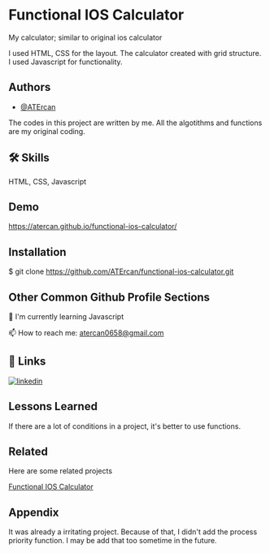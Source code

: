 
# Functional IOS Calculator

My calculator; similar to original ios calculator

I used HTML, CSS for the layout. 
The calculator created with grid structure.
I used Javascript for functionality.

## Authors

- [@ATErcan](https://github.com/ATErcan)

The codes in this project are written by me. All the algotithms and functions are my original coding.




## 🛠 Skills
HTML, CSS, Javascript


## Demo

https://atercan.github.io/functional-ios-calculator/
## Installation

$ git clone https://github.com/ATErcan/functional-ios-calculator.git
    
## Other Common Github Profile Sections
🧠 I'm currently learning Javascript

📫 How to reach me: atercan0658@gmail.com



## 🔗 Links
[![linkedin](https://img.shields.io/badge/linkedin-0A66C2?style=for-the-badge&logo=linkedin&logoColor=white)](https://www.linkedin.com/in/ahmet-talha-ercan-20557824a/)


## Lessons Learned

If there are a lot of conditions in a project, it's better to use functions.

## Related

Here are some related projects

[Functional IOS Calculator](https://github.com/clarusway/clarusway-full-stack-tr-12-22/tree/main/javascript/projects/003-Ios-Calculator)


## Appendix

It was already a irritating project. Because of that, I didn't add the process priority function. I may be add that too sometime in the future.
